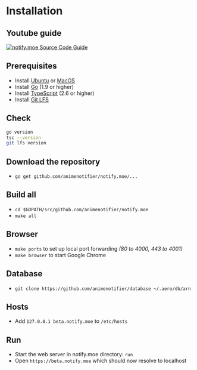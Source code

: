 # Installation

## Youtube guide

[![notify.moe Source Code Guide](https://i1.ytimg.com/vi/c6e-F51e_8w/maxresdefault.jpg)](https://www.youtube.com/watch?v=c6e-F51e_8w&amp=&t=3m42s)

## Prerequisites

* Install [Ubuntu](https://www.ubuntu.com/) or [MacOS](https://en.wikipedia.org/wiki/MacOS)
* Install [Go](https://golang.org/dl/) (1.9 or higher)
* Install [TypeScript](https://www.typescriptlang.org/) (2.6 or higher)
* Install [Git LFS](https://git-lfs.github.com/)

## Check

```bash
go version
tsc --version
git lfs version
```

## Download the repository

* `go get github.com/animenotifier/notify.moe/...`

## Build all

* `cd $GOPATH/src/github.com/animenotifier/notify.moe`
* `make all`

## Browser

* `make ports` to set up local port forwarding *(80 to 4000, 443 to 4001)*
* `make browser` to start Google Chrome

## Database

* `git clone https://github.com/animenotifier/database ~/.aero/db/arn`

## Hosts

* Add `127.0.0.1 beta.notify.moe` to `/etc/hosts`

## Run

* Start the web server in notify.moe directory: `run`
* Open `https://beta.notify.moe` which should now resolve to localhost
